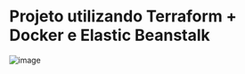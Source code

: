 # Projeto utilizando Terraform + Docker e Elastic Beanstalk
![image](https://github.com/anadevti/Terraform-Docker-EBS/assets/111382055/0d67d233-6745-43f5-b930-8743300dc577)
